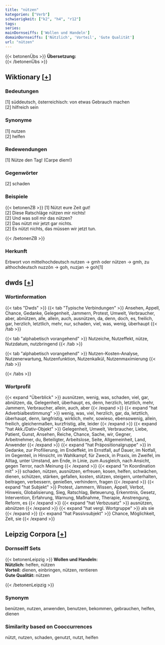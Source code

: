 ```yaml
---
title: "nützen"
kategorien: ["Verb"]
schwierigkeit: ["k2", "h4", "r12"]
tags:
series:
mainDornseiffs: ['Wollen und Handeln']
domainDornseiffs: ['Nützlich', 'Vorteil', 'Gute Qualität']
url: "nützen"
---
```


{{< betonenÜbs >}}
**Übersetzung:**  
{{< /betonenÜbs >}}

## Wiktionary [[+](https://de.wiktionary.org/wiki/nützen)]

### Bedeutungen
[1] süddeutsch, österreichisch: von etwas Gebrauch machen  
[2] hilfreich sein  

### Synonyme
[1] nutzen  
[2] helfen  

### Redewendungen
[1] Nütze den Tag! (Carpe diem!)  

### Gegenwörter
[2] schaden  

### Beispiele
{{< betonenZB >}}
[1] Nützt eure Zeit gut!  
[2] Diese Ratschläge nützen mir nichts!  
[2] Und was soll mir das nützen?  
[2] Das nützt mir jetzt gar nichts.  
[2] Es nützt nichts, das müssen wir jetzt tun.  

{{< /betonenZB >}}
### Herkunft
Erbwort von mittelhochdeutsch nutzen → gmh oder nützen → gmh, zu althochdeutsch nuzzôn → goh, nuzjan → goh[1]  



## dwds [[+](https://www.dwds.de/wb/nützen)]

### Wortinformation
{{< tabs "Dwds" >}}
{{< tab "Typische Verbindungen" >}}
Ansehen, Appell, Chance, Gedanke, Gelegenheit, Jammern, Protest, Umwelt, Verbraucher, aber, abnützen, alle, allein, auch, ausnützen, da, denn, doch, es, freilich, gar, herzlich, letztlich, mehr, nur, schaden, viel, was, wenig, überhaupt
{{< /tab >}}

{{< tab "alphabetisch vorangehend" >}}
Nutzeiche, Nutzeffekt, nütze, Nutzdatum, nutzbringend
{{< /tab >}}

{{< tab "alphabetisch vorangehend" >}}
Nutzen-Kosten-Analyse, Nutzenerwartung, Nutzenfunktion, Nutzenkalkül, Nutzenmaximierung
{{< /tab >}}

{{< /tabs >}}

### Wortprofil
{{< expand "Überblick" >}} ausnützen, wenig, was, schaden, viel, gar, abnützen, da, Gelegenheit, überhaupt, es, denn, herzlich, letztlich, mehr, Jammern, Verbraucher, allein, auch, aber {{< /expand >}}
{{< expand "hat Adverbialbestimmung" >}} wenig, was, viel, herzlich, gar, da, letztlich, überhaupt, denn, langfristig, wirklich, mehr, sowieso, ebensowenig, allein, freilich, gleichermaßen, kurzfristig, alle, leider {{< /expand >}}
{{< expand "hat Akk./Dativ-Objekt" >}} Gelegenheit, Umwelt, Verbraucher, Liebe, Patient, Gunst, Ansehen, Reiche, Chance, Sache, wir, Gegner, Arbeitnehmer, du, Beteiligter, Arbeitslose, Seite, Allgemeinheit, Land, Anwender {{< /expand >}}
{{< expand "hat Präpositionalgruppe" >}} in Gedanke, zur Profilierung, im Endeffekt, im Ernstfall, auf Dauer, im Notfall, im Gegenteil, in Hinsicht, im Wahlkampf, für Zweck, in Praxis, im Zweifel, im Alltag, unter Umstand, am Ende, in Linie, zum Ausgleich, nach Ansicht, gegen Terror, nach Meinung {{< /expand >}}
{{< expand "in Koordination mit" >}} schaden, nützen, ausnützen, erfreuen, kosen, helfen, schwächen, dienen, schützen, stärken, gefallen, kosten, stützen, steigern, unterhalten, beitragen, verbessern, genießen, verhindern, fragen {{< /expand >}}
{{< expand "hat Subjekt" >}} Protest, Jammern, Wissen, Appell, Verbot, Hinweis, Globalisierung, Sieg, Ratschlag, Beteuerung, Erkenntnis, Gesetz, Intervention, Erfahrung, Warnung, Maßnahme, Therapie, Anstrengung, Reform, es {{< /expand >}}
{{< expand "hat Verbzusatz" >}} ausnützen, abnützen {{< /expand >}}
{{< expand "hat vergl. Wortgruppe" >}} als sie {{< /expand >}}
{{< expand "hat Passivsubjekt" >}} Chance, Möglichkeit, Zeit, sie {{< /expand >}}

## Leipzig Corpora [[+](https://corpora.uni-leipzig.de/en/res?word=nützen&corpusId=deu_newscrawl-public_2018)]

### Dornseiff Sets
{{< betonenLeipzig >}}
**Wollen und Handeln:**  
**Nützlich:** helfen, nützen  
**Vorteil:** dienen, einbringen, nützen, rentieren  
**Gute Qualität:** nützen  

{{< /betonenLeipzig >}}

### Synonym
benützen, nutzen, anwenden, benutzen, bekommen, gebrauchen, helfen, dienen


### Similarity based on Cooccurrences
nützt, nutzen, schaden, genutzt, nutzt, helfen

